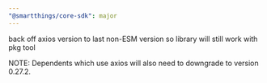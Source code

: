 ```yaml
---
"@smartthings/core-sdk": major
---
```


back off axios version to last non-ESM version so library will still work with pkg tool

NOTE: Dependents which use axios will also need to downgrade to version 0.27.2.
